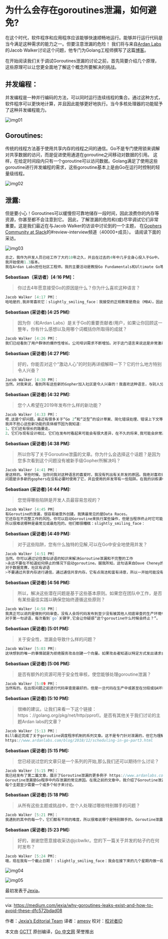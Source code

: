# 为什么会存在goroutines泄漏，如何避免?
在这个时代，软件程序和应用程序应该能够快速顺畅地运行。能够并行运行代码是当今满足这种需求的能力之一。但要注意泄漏的危险！
我们将与来自[Ardan Labs](https://www.ardanlabs.com/)的Jacob Walker讨论这个问题，他专门为Golang工程师撰写了这篇[博客](https://www.ardanlabs.com/blog/2018/11/goroutine-leaks-the-forgotten-sender.html)。

在开始阅读我们关于调试Goroutines泄漏的讨论之前，首先简要介绍几个原理，这些原理可以让您更全面地了解这个概念所要解决的挑战。

## 并发编程： 

并发编程是一种并行编码的方法，可以同时运行连续线程的集合。通过这种方式，软件程序可以更快地计算，并且因此能够更好地执行。当今多核处理器的功能赋予了这种并发编程能力。

![img01](https://github.com/studygolang/gctt-images/Why-goroutines-leaks-exist-and-how-to-avoid-these/0_4qAuYdD50SJv9ry4.jpg)

## Goroutines:

传统的线程方法基于使用共享内存的线程之间的通信。Go不是专门使用锁来调解对共享数据的访问，而是促进使用通道在goroutine之间移动对数据的引用。
这样，在给定时间段内只有一个goroutine可以访问数据。Golang满足了使用这些goroutine进行并发编程的需求，这些goroutine基本上是由Go在运行时控制的轻量级线程。

![img02](https://github.com/studygolang/gctt-images/Why-goroutines-leaks-exist-and-how-to-avoid-these/0_zF1_QhpVAM4mIGnw.jpg)

## 泄露:

但是要小心！Goroutines可以缓慢但可靠地储存一段时间，因此浪费你的内存等资源，你甚至都不会注意到它。
因此，了解泄漏的危险和(或)尽早调试它们非常重要。这是我们最近在与Jacob Walker的访谈中讨论到的一个主题，
在[Gophers Community at Slack](https://invite.slack.golangbridge.org/)的#review-interview频道（40000+成员）。
请阅读下面的采访。

![img03](https://github.com/studygolang/gctt-images/Why-goroutines-leaks-exist-and-how-to-avoid-these/0__Wf-KF9gpdVMIpBA.png)

```go 
总之，我作为开发人员已经工作了大约10年之久，并且在过去的4年中几乎全身心投入于Go中。
我开始使用1.3版本。
我在Ardan Labs担任社区工程师。我的主要活动是教授Go Fundamentals和Ultimate Go等课程。在授课期间，我写了大量博客文章，开发新内容以及帮助社区开发者。
```

**Sebastiaan（采访者）[4:16 PM]：**

> 你过去4年愿意接受Go的原因是什么？你为什么喜欢这种语言？ 

```go  
Jacob Walker [4:17 PM]：
哈哈是的,我非常喜欢它：slightly_smiling_face：我接受的正规教育是商业（MBA）。因此当我开始接触开发时，我主要使用在线资源“自学成才”。我开始用HTML、JS和PHP来做Web应用程序开发。几年来，这对我很有帮助，我能够做出一些很酷的东西并解决一些有趣的问题。经过大约5年的研究，并涉足其他语言，如Ruby和Python，我想更深入，更接近机器。我查看了C和C ++并在那里做了一段时间的实验，但Go令我感到振奋。关于Go的思维模式和哲学的一些东西真的与我正在寻找的东西以及我想要编写代码的方式相匹配。至于我喜欢这种语言的原因？有很多：slightly_smiling_face： - 简单的语言，令人备受鼓舞的代码和模式。- 一致性。规则在整个语言中的应用方式非常一致。- 工具非常出色。- 一般认为通常有“一种正确的方法”来做大多数事情,所以我不必花费大量时间来猜测我应该用可以解决问题的十几种方法中的哪一种, 我通常倾向于第一种方式。
```

**Sebastiaan (采访者) [4:25 PM]:** 

> 因为你（和Ardan Labs）是关于Go的重要贡献者/用户，如果让你回顾这一整年，你有什么感想以及用哪个词概括你所取得的成就？ 

```go 
Jacob Walker [4:26 PM]：
我们已经看到了用户群体的爆炸性增长。公司培训需求不断增加。对于这门语言来说这是非常激动人心的时刻。
```

**Sebastiaan (采访者) [4:27 PM]:** 

> 好的，你能否对这个“激动人心”的时刻再详细解释一下？它的什么地方特别令人兴奋？ 

```go  
Jacob Walker [4:30 PM]：
当然。对我来说，看到所有这些新的Gopher加入社区是令人兴奋的！我喜欢这种语言，与别人分享你喜欢的东西是非常美妙的。越来越多的人开始明白经验丰富的牧羊人长期以来所喜爱的语言及其生态系统。现在这些都在以积极的势头发展。
```

**Sebastiaan (采访者) [4:32 PM]:** 

> 您个人希望在2019年发布什么样的新功能？ 

```go 
Jacob Walker [4:33 PM]：
嗯,这是个好问题。最近有很多关于“Go 2”和“泛型”的设计草案、简化错误处理、错误上下文等的讨论。这类讨论很有意思。
我并不担心这些新功能的具体细节因为我知道: 
1、它们还有很长的路要走。 
2、它们与现有设计相比，它们在发布时看起来可能会有很大差异，在不久的将来,我可能会非常高兴看到模块问题得到巩固。
```

**Sebastiaan (采访者) [4:38 PM]:** 

> 所以你写了关于Goroutine泄露的文章。你为什么会选择这个话题？是因为您多次看到这个问题没有被新手级Gopher所解决吗？

```go 
Jacob Walker [4:41 PM]：
是这样的。早些时候，当你问我对这种语言的喜爱时，我没有列出有关并发的原因。我绝对喜欢编写并发代码，Go有着我见过的最好的并发方法之一。
问题是许多新的gophers在没有必要时使用了它，并且使用的并发带有一些陷阱。在我的训练课中，当我们达到并发时，我会提醒我的学生们要注意这些陷阱以及如何避免它们。这些信息对社区中的每个人都很有用，所以我想把它转换成一系列的博客文章。你之前链接的Goroutine泄露的帖子是该系列中的第一篇。
```

**Sebastiaan (采访者) [4:44 PM]:** 

> 您觉得哪些陷阱是开发人员最容易忽视的？

```go 
Jacob Walker [4:45 PM]  
有Goroutine的泄漏，很容易被意外创建。我猜最常见的是Data Races。
它还存在不完整工作的风险。你可以启动Goroutine来执行某些操作，但是当程序终止时它可能无法完成，然后它会被切断。
所以很难说哪种是最常见或最危险的。他们都很糟糕：slightly_smiling_face：
```

**Sebastiaan (采访者) [4:49 PM]:** 

> 对于这些陷阱，您有什么独特的见解,可以在Go中安全地使用并发？ 

```go 
Jacob Walker [4:51 PM]  
当然。你可以通过记住类似谚语的知识来解决Goroutine泄漏和不完整的工作
>永远不要在不知道如何停止的情况下启动goroutine。据我所知，这句话来自Dave Cheney的博客文章https://dave.cheney.net/2016/12/22/never-start-a-goroutine-without-knowing-how-it-will-stop。
对于数据竞赛，社区有谚语
>不要通过共享内存进行通信，通过通信共享内存。它有点简洁和富有诗意，所以一开始可能没有意义，但一旦你理解了这句谚语就会有助于你去理解记忆。关键是要避免在Goroutines上共享相同的变量/内存。相反，每个变量都应由一个Goroutine维护和管理。
```

**Sebastiaan (采访者) [4:56 PM]:** 

> 所以，解决这些潜在问题是基于这些基本原则。如果您在团队中工作，是否有某些最佳实践以确保您始终遵循这些原则？

```go  
Jacob Walker [4:58 PM]：
我真正可以说的是做到代码审查。没有人会将代码发布到至少没有被其他人彻底审查的生产环境中。确保团队中的每个人都知道这些原则，并且知道要这样做。
对于第一句谚语，每次看到`go`关键字,它会让你疑惑“这个goroutine什么时候会终止？”。
```

**Sebastiaan (采访者) [5:01 PM]:** 

> 关于安全性，泄漏会导致什么样的问题？

```go  
Jacob Walker [5:03 PM]:
这块想到的唯一的事情就是为拒绝服务攻击创建一个向量。如果攻击者知道以特定方式发出请求会导致goroutine泄漏，那么他们就会这么做，导致服务器耗尽资源并崩溃。
```

**Sebastiaan (采访者) [5:06 PM]:** 

> 是否有额外的资源可用于安全性审核，使您能够处理goroutine泄漏？

```go 
Jacob Walker [5:09 PM]：
当然有的。在出现问题之前进行代码审查是最好的，但是一旦代码在生产中或甚至在分段或QA环境中，您可以使用诸如`pprof`之类的监视工具来计算活动Goroutines的数量。如果这个数字总是增加而且从不减少,那么你就应该想到可能某个地方发生了泄漏。
```

**Sebastiaan (采访者) [5:10 PM]:** 

> 很棒的建议。让我们来看一下这个链接：https：//golang.org/pkg/net/http/pprof/。是否有其他关于我们讨论的主题Ardan labs的文章？

```go 
Jacob Walker [5:13 PM]：
Bill最近完成了关于goroutine调度程序机制的系列文章。这不是专门针对泄漏的，但它为理解调度程序在开始使用并发时的行为提供了很好的材料。
https://www.ardanlabs.com/blog/2018/12/scheduling-in-go-part3.html
```

**Sebastiaan (采访者) [5:15 PM]:** 

> 您已经说过您的文章只是一个系列的开始,那么我们还可以期待什么讨论？

```go 
Jacob Walker [5:15 PM]：
我已经发布了第二篇文章，展示了Goroutine泄漏的更多例子 https://www.ardanlabs.com/blog/2018/12/goroutine-leaks-the-abandoned-receivers.html
Goroutine泄漏是Go程序中内存泄漏的常见原因。在我之前的文章中，我介绍了Goroutine泄漏，并提供了许多Go开发人员常见的错误例子。继续这项工作，这篇文章提出了另一个关于Goroutines如何被泄露的情景。我可能会继续使用Goroutine泄露，或者我可能继续使用其他并发陷阱。数据竞争、不完整的工作,最后是不必要的复杂性。
每个主题至少需要一个或多个帖子来讨论。
```

**Sebastiaan (采访者) [5:18 PM]:** 

> 从所有这些主题或挑战中，您个人处理过哪些特别棘手的问题？

```go 
Jacob Walker [5:21 PM]：
我遇到的其中的每一个，它们都有不同的难度，所以很难说哪个是特别棘手的。Goroutine泄露和数据竞争特别棘手，因为你可能甚至不知道它们正在发生。
```

**Sebastiaan (采访者) [5:23 PM]:** 

> 好的，谢谢您愿意接收采访@jcbwlkr。您的下一篇关于并发的帖子约在何时发布？

```go 
Jacob Walker [5:24 PM]:
哦，现在我有一个截止日期！：slightly_smiling_face：我会在接下来的几个星期内做一段时间，但有时可能需要过几周才能查看这些帖子，以确保它们达到我们的标准。可能到了1月底？谢谢你对我的采访，@ Sebastiaan！
```

![img04](https://github.com/studygolang/gctt-images/Why-goroutines-leaks-exist-and-how-to-avoid-these/0_DdguCwEvrkc6l1z_.png)

![img05](https://github.com/studygolang/gctt-images/Why-goroutines-leaks-exist-and-how-to-avoid-these/0_s5amuhubZvRktiui.png)

最初发表于[Jexia](http://blog.jexia.com/why-goroutines-leaks-exist-and-how-to-avoid-these/)。

---

via: https://medium.com/jexia/why-goroutines-leaks-exist-and-how-to-avoid-these-dfc572bdad08

作者：[Jexia’s Editorial Team](https://medium.com/@content_62255)
译者：[amesy](https://github.com/amesy)
校对：[校对者ID](https://github.com/校对者ID)

本文由 [GCTT](https://github.com/studygolang/GCTT) 原创编译，[Go 中文网](https://studygolang.com/) 荣誉推出